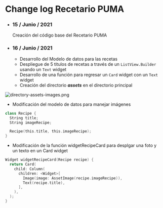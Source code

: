 # Change log Recetario PUMA

- ### 15 / Junio / 2021

   Creación del código base del Recetario PUMA

- ### 16 / Junio / 2021
   - Desarrollo del Modelo de datos para las recetas
   - Despliegue de 5 titulos de recetas a través de un `ListView.Builder` usando un `Text` widget
   - Desarrollo de una función para regresar un `Card` widget con un `Text` widget
   - Creación del directorio ***assets*** en el directorio principal

![directory-assets-images.png](https://res.craft.do/user/full/84b48d19-7315-f096-324e-d6fa083511fa/doc/AD2DEDA0-6F40-43D0-8EDD-5F75EFA0B42C/DFA420C8-2897-4DC3-9843-4F20D70FC96A_2/directory-assets-images.png)

   - Modificación del modelo de datos para manejar imágenes

```swift
class Recipe {
  String title;
  String imageRecipe;

  Recipe(this.title, this.imageRecipe);
}
```

   - Modificación de la función widgetRecipeCard para desplgar una foto y un texto en un Card widget

```swift
Widget widgetRecipeCard(Recipe recipe) {
  return Card(
    child: Column(
      children: <Widget>[
        Image(image: AssetImage(recipe.imageRecipe)),
        Text(recipe.title),
      ],
    ),
  );
}
```

